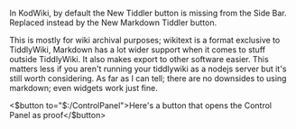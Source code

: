 In KodWiki, by default the New Tiddler button is missing from the Side Bar. Replaced instead by the New Markdown Tiddler button. 

This is mostly for wiki archival purposes; wikitext is a format exclusive to TiddlyWiki, Markdown has a lot wider support when it comes to stuff outside TiddlyWiki. It also makes export to other software easier. This matters less if you aren't running your tiddlywiki as a nodejs server but it's still worth considering. As far as I can tell; there are no downsides to using markdown; even widgets work just fine.

<$button to="$:/ControlPanel">Here's a button that opens the Control Panel as proof</$button>